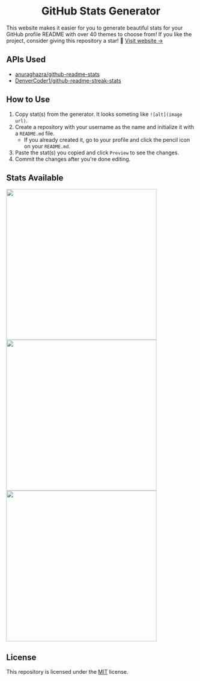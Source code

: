 <div align=center>
  
  # GitHub Stats Generator
  
</div>

This website makes it easier for you to generate beautiful stats for your GitHub profile README with over 40 themes to choose from! If you like the project, consider giving this repository a star! 💚 [Visit website &rarr;](https://gh-stats-gen.vercel.app)

## APIs Used
- [anuraghazra/github-readme-stats](https://github.com/anuraghazra/github-readme-stats)
- [DenverCoder1/github-readme-streak-stats](https://github.com/DenverCoder1/github-readme-streak-stats)

## How to Use
1. Copy stat(s) from the generator. It looks someting like `![alt](image url)`.
2. Create a repository with your username as the name and initialize it with a `README.md` file.
    - If you already created it, go to your profile and click the pencil icon on your `README.md`.
4. Paste the stat(s) you copied and click `Preview` to see the changes.
5. Commit the changes after you're done editing.

## Stats Available
<img width=400 src='https://github-readme-stats.vercel.app/api?username=joshxfi&theme=vue-dark&show_icons=true&hide_border=true&count_private=true' />
<img width=400 src='https://github-readme-streak-stats.herokuapp.com/?user=joshxfi&theme=vue-dark&hide_border=true' />
<img width=400 src='https://github-readme-stats.vercel.app/api/top-langs/?username=joshxfi&theme=vue-dark&show_icons=true&hide_border=true&layout=compact' />

## License
This repository is licensed under the [MIT](https://github.com/joshxfi/github-stats-generator/blob/main/LICENSE) license.
